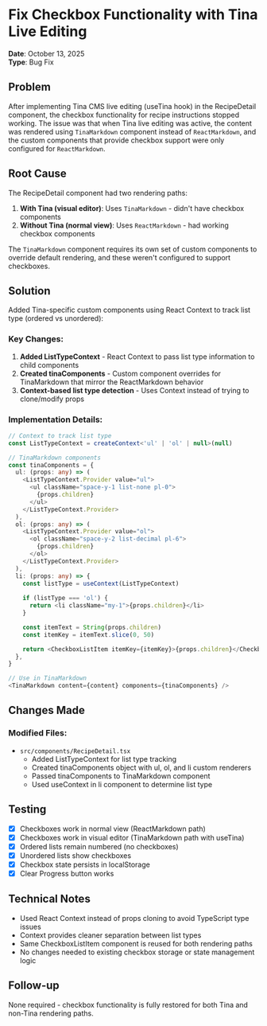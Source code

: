 # Fix Checkbox Functionality with Tina Live Editing

**Date**: October 13, 2025  
**Type**: Bug Fix

## Problem

After implementing Tina CMS live editing (useTina hook) in the RecipeDetail component, the checkbox functionality for recipe instructions stopped working. The issue was that when Tina live editing was active, the content was rendered using `TinaMarkdown` component instead of `ReactMarkdown`, and the custom components that provide checkbox support were only configured for `ReactMarkdown`.

## Root Cause

The RecipeDetail component had two rendering paths:
1. **With Tina (visual editor)**: Uses `TinaMarkdown` - didn't have checkbox components
2. **Without Tina (normal view)**: Uses `ReactMarkdown` - had working checkbox components

The `TinaMarkdown` component requires its own set of custom components to override default rendering, and these weren't configured to support checkboxes.

## Solution

Added Tina-specific custom components using React Context to track list type (ordered vs unordered):

### Key Changes:

1. **Added ListTypeContext** - React Context to pass list type information to child components
2. **Created tinaComponents** - Custom component overrides for TinaMarkdown that mirror the ReactMarkdown behavior
3. **Context-based list type detection** - Uses Context instead of trying to clone/modify props

### Implementation Details:

```typescript
// Context to track list type
const ListTypeContext = createContext<'ul' | 'ol' | null>(null)

// TinaMarkdown components
const tinaComponents = {
  ul: (props: any) => (
    <ListTypeContext.Provider value="ul">
      <ul className="space-y-1 list-none pl-0">
        {props.children}
      </ul>
    </ListTypeContext.Provider>
  ),
  ol: (props: any) => (
    <ListTypeContext.Provider value="ol">
      <ol className="space-y-2 list-decimal pl-6">
        {props.children}
      </ol>
    </ListTypeContext.Provider>
  ),
  li: (props: any) => {
    const listType = useContext(ListTypeContext)
    
    if (listType === 'ol') {
      return <li className="my-1">{props.children}</li>
    }

    const itemText = String(props.children)
    const itemKey = itemText.slice(0, 50)

    return <CheckboxListItem itemKey={itemKey}>{props.children}</CheckboxListItem>
  },
}

// Use in TinaMarkdown
<TinaMarkdown content={content} components={tinaComponents} />
```

## Changes Made

### Modified Files:
- `src/components/RecipeDetail.tsx`
  - Added ListTypeContext for list type tracking
  - Created tinaComponents object with ul, ol, and li custom renderers
  - Passed tinaComponents to TinaMarkdown component
  - Used useContext in li component to determine list type

## Testing

- [x] Checkboxes work in normal view (ReactMarkdown path)
- [x] Checkboxes work in visual editor (TinaMarkdown path with useTina)
- [x] Ordered lists remain numbered (no checkboxes)
- [x] Unordered lists show checkboxes
- [x] Checkbox state persists in localStorage
- [x] Clear Progress button works

## Technical Notes

- Used React Context instead of props cloning to avoid TypeScript type issues
- Context provides cleaner separation between list types
- Same CheckboxListItem component is reused for both rendering paths
- No changes needed to existing checkbox storage or state management logic

## Follow-up

None required - checkbox functionality is fully restored for both Tina and non-Tina rendering paths.
